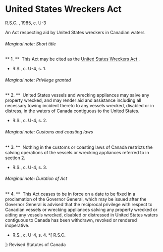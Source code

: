 #  United States Wreckers Act

R.S.C.  , 1985, c. U-3

An Act respecting aid by United States wreckers in Canadian waters

######  Marginal note:  Short title

** 1\.  **  This Act may be cited as the  [ United States Wreckers Act ](/eng/acts/U-3) . 

  * R.S., c. U-4, s. 1. 

######  Marginal note:  Privilege granted

** 2\.  **  United States vessels and wrecking appliances may salve any property wrecked, and may render aid and assistance including all necessary towing incident thereto to any vessels wrecked, disabled or in distress, in the waters of Canada contiguous to the United States. 

  * R.S., c. U-4, s. 2. 

######  Marginal note:  Customs and coasting laws

** 3\.  **  Nothing in the customs or coasting laws of Canada restricts the salving operations of the vessels or wrecking appliances referred to in section 2. 

  * R.S., c. U-4, s. 3. 

######  Marginal note:  Duration of Act

** 4\.  **  This Act ceases to be in force on a date to be fixed in a proclamation of the Governor General, which may be issued after the Governor General is advised that the reciprocal privilege with respect to Canadian vessels or wrecking appliances salving any property wrecked or aiding any vessels wrecked, disabled or distressed in United States waters contiguous to Canada has been withdrawn, revoked or rendered inoperative. 

  * R.S., c. U-4, s. 4. 
  *[
  R.S.C.

 ]: Revised Statutes of Canada

